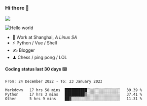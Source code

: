 ### Hi there 👋
![](https://komarev.com/ghpvc/?username=Xuhandsome)


<img src="https://github-readme-stats.vercel.app/api?username=XuHandsome&show_icons=true&theme=merko" alt="Hello world">

<br/>

- 🍻  Work at Shanghai, _A Linux SA_
- ⚡  Python / Vue / Shell
- ✍️  Blogger
- ♟  Chess / ping pong / LOL

#### Coding status last 30 days ⌨️

<!--START_SECTION:waka-->

```text
From: 24 December 2022 - To: 23 January 2023

Markdown   17 hrs 58 mins  ██████████░░░░░░░░░░░░░░░   39.39 %
Python     17 hrs 3 mins   █████████▒░░░░░░░░░░░░░░░   37.41 %
Other      5 hrs 9 mins    ██▓░░░░░░░░░░░░░░░░░░░░░░   11.31 %
```

<!--END_SECTION:waka-->
